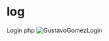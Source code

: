 # log
Login php
![GustavoGomezLogin](https://user-images.githubusercontent.com/82854759/129118514-f602b950-6004-4b6c-85e6-0a74ee250375.gif)
